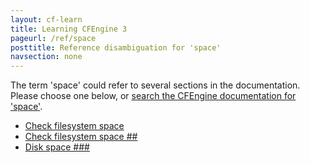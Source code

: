 ```yaml
---
layout: cf-learn
title: Learning CFEngine 3
pageurl: /ref/space
posttitle: Reference disambiguation for 'space'
navsection: none
---
```


The term 'space' could refer to several sections in the documentation. Please choose one below, or
[search the CFEngine documentation for 'space'](http://docs.cfengine.com/latest/search.html?q=space).

- [Check filesystem space](http://docs.cfengine.com/latest/examples-example-snippets-promise-patterns-example_diskfree.html#check-filesystem-space)
- [Check filesystem space \#\#](http://docs.cfengine.com/latest/examples-example-snippets-system-information.html#check-filesystem-space-##)
- [Disk space \#\#\#](http://docs.cfengine.com/latest/guide-writing-and-serving-policy-policy-framework.html#disk-space-###)
